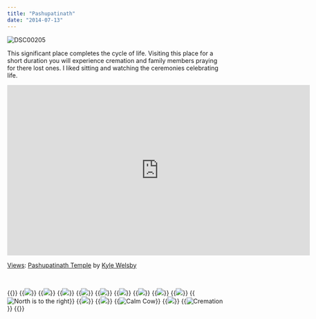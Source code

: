 ```yaml
---
title: "Pashupatinath"
date: "2014-07-13"
---
```


![DSC00205](images/DSC00205-1024x575.jpg)

This significant place completes the cycle of life. Visiting this place for a short duration you will experience cremation and family members praying for there lost ones. I liked sitting and watching the ceremonies celebrating life.

<iframe src="https://maps.google.com/maps?layer=c&amp;panoid=y71jbH1TCaIAAAQfCQC4og&amp;ie=UTF8&amp;source=embed&amp;output=svembed&amp;cbp=13%2C247.62359999999998%2C%2C0%2C0" width="700" height="394" frameborder="0" marginwidth="0" marginheight="0" scrolling="no"></iframe>

[Views](https://www.google.com/maps/views/): [Pashupatinath Temple](https://www.google.com/maps/views/view/103958417703949399427/gphoto/6041873276828833730) by [Kyle Welsby](https://www.google.com/maps/views/profile/103958417703949399427)

 


{{<gallery>}}
  {{<img src="images/DSC00202.jpg" oriantation="portrait">}}
  {{<img src="images/DSC00205.jpg">}}
  {{<img src="images/PANO_20140713_113020.jpg">}}
  {{<img src="images/IMG_20140713_113356.jpg">}}
  {{<img src="images/IMG_20140713_111209.jpg">}}
  {{<img src="images/IMG_20140713_113453.jpg">}}
  {{<img src="images/IMG_20140713_113528-EFFECTS.jpg">}}
  {{<img src="images/PANO_20140713_113418.jpg">}}
  {{<img src="images/IMG_20140713_113602.jpg">}}
  {{<img src="images/IMG_20140713_113618.jpg" title="North is to the right" oriantation="portrait">}}
  {{<img src="images/IMG_20140713_113628.jpg">}}
  {{<img src="images/PANO_20140713_114458.jpg">}}
  {{<img src="images/IMG_20140713_115043.jpg" title="Calm Cow">}}
  {{<img src="images/IMG_20140713_115048.jpg">}}
  {{<img src="images/IMG_20140713_115533.jpg" title="Cremation">}}
{{</gallery>}}
